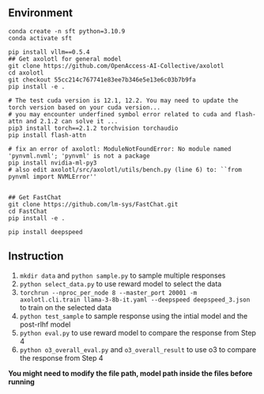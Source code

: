 ## Environment

```shell
conda create -n sft python=3.10.9
conda activate sft

pip install vllm==0.5.4
## Get axolotl for general model
git clone https://github.com/OpenAccess-AI-Collective/axolotl
cd axolotl
git checkout 55cc214c767741e83ee7b346e5e13e6c03b7b9fa
pip install -e .

# The test cuda version is 12.1, 12.2. You may need to update the torch version based on your cuda version...
# you may encounter underfined symbol error related to cuda and flash-attn and 2.1.2 can solve it ...
pip3 install torch==2.1.2 torchvision torchaudio
pip install flash-attn

# fix an error of axolotl: ModuleNotFoundError: No module named 'pynvml.nvml'; 'pynvml' is not a package
pip install nvidia-ml-py3
# also edit axolotl/src/axolotl/utils/bench.py (line 6) to: ``from pynvml import NVMLError''


## Get FastChat
git clone https://github.com/lm-sys/FastChat.git
cd FastChat
pip install -e .

pip install deepspeed
```

## Instruction

1. `mkdir data` and `python sample.py` to sample multiple responses
2. `python select_data.py` to use reward model to select the data
3. `torchrun --nproc_per_node 8 --master_port 20001 -m axolotl.cli.train llama-3-8b-it.yaml --deepspeed deepspeed_3.json` to train on the selected data
4. `python test_sample` to sample response using the intial model and the post-rlhf model
5. `python eval.py` to use reward model to compare the response from Step 4
6. `python o3_overall_eval.py` and `o3_overall_result` to use o3 to compare the response from Step 4

**You might need to modify the file path, model path inside the files before running**
